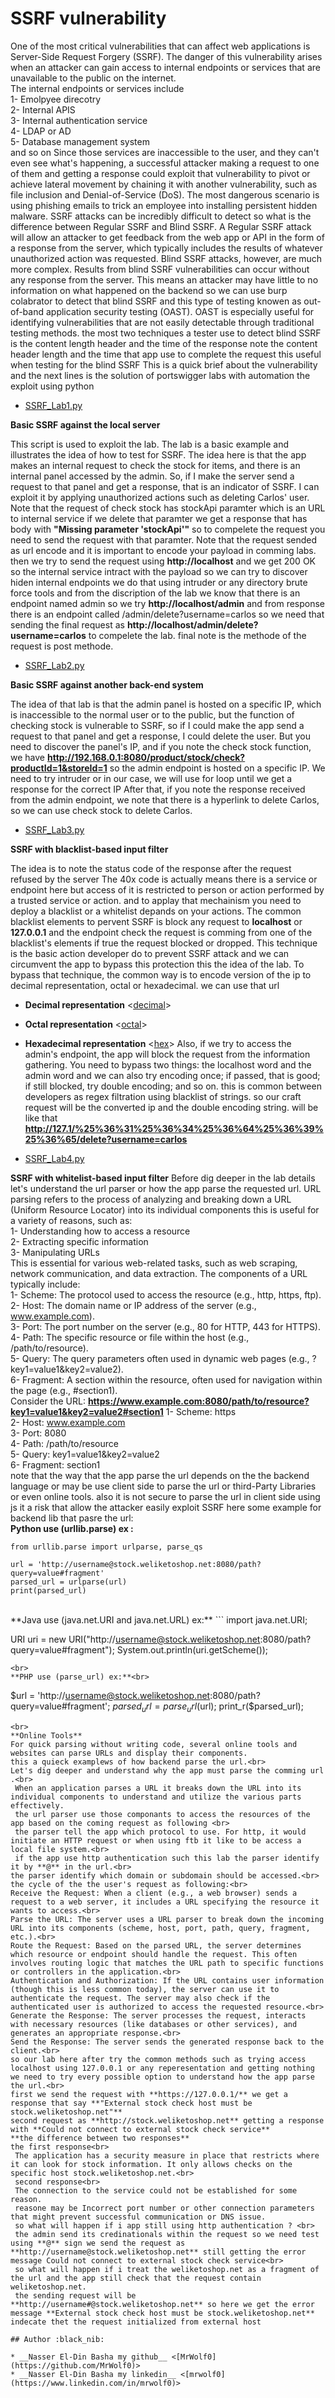 # SSRF vulnerability

One of the most critical vulnerabilities that can affect web applications is Server-Side Request Forgery (SSRF). The danger of this vulnerability arises when an attacker can gain access to internal endpoints or services that are unavailable to the public on the internet.<br>
The internal endpoints or services include<br>
1- Emolpyee direcotry <br>
2- Internal APIS <br>
3- Internal authentication service <br>
4- LDAP or AD <br>
5- Database management system <br>
and so on
Since those services are inaccessible to the user, and they can't even see what's happening, a successful attacker making a request to one of them and getting a response could exploit that vulnerability to pivot or achieve lateral movement by chaining it with another vulnerability, such as file inclusion and Denial-of-Service (DoS). The most dangerous scenario is using phishing emails to trick an employee into installing persistent hidden malware.
SSRF attacks can be incredibly difficult to detect so what is the difference between Regular SSRF and Blind SSRF.
A Regular SSRF attack will allow an attacker to get feedback from the web app or API in the form of a response from the server, which typically includes the results of whatever unauthorized action was requested.
Blind SSRF attacks, however, are much more complex. Results from blind SSRF vulnerabilities can occur without any response from the server. This means an attacker may have little to no information on what happened on the backend so we can use burp colabrator to detect that blind SSRF and this type of testing knowen as out-of-band application security testing (OAST). 
OAST is especially useful for identifying vulnerabilities that are not easily detectable through traditional testing methods.
the most two techniques a tester use to detect blind SSRF is the content length header and the time of the response note the content header length and the time that app use to complete the request this useful when testing for the blind SSRF
This is a quick brief about the vulnerability and the next lines is the solution of portswigger labs with automation the exploit using python 

* [SSRF_Lab1.py](./SSRF_Lab1.py)

**Basic SSRF against the local server**

This script is used to exploit the lab. The lab is a basic example and illustrates the idea of how to test for SSRF. The idea here is that the app makes an internal request to check the stock for items, and there is an internal panel accessed by the admin. So, if I make the server send a request to that panel and get a response, that is an indicator of SSRF. I can exploit it by applying unauthorized actions such as deleting Carlos' user.
Note that the request of check stock has stockApi paramter which is an URL to internal service if we delete that paramter we get a response that has body with **"Missing parameter 'stockApi'"** so to compelete the request you need to send the request with that paramter.
Note that the request sended as url encode and it is important to encode your payload in comming labs.
then we try to send the request using **http://localhost** and we get 200 OK so the internal service intract with the payload so we can try to discover hiden internal endpoints we do that using intruder or any directory brute force tools and from the discription of the lab we know that there is an endpoint named admin 
so we try **http://localhost/admin** and from response there is an endpoint called /admin/delete?username=carlos so we need that 
sending the final request as **http://localhost/admin/delete?username=carlos** to compelete the lab.
final note is the methode of the request is post methode.

* [SSRF_Lab2.py](./SSRF_Lab2.py)

**Basic SSRF against another back-end system**

The idea of that lab is that the admin panel is hosted on a specific IP, which is inaccessible to the normal user or to the public, but the function of checking stock is vulnerable to SSRF, so if I could make the app send a request to that panel and get a response, I could delete the user.
But you need to discover the panel's IP, and if you note the check stock function, we have **http://192.168.0.1:8080/product/stock/check?productId=1&storeId=1**
so the admin endpoint is hosted on a specific IP. We need to try intruder or in our case, we will use for loop until we get a response for the correct IP 
After that, if you note the response received from the admin endpoint, we note that there is a hyperlink to delete Carlos, so we can use check stock to delete Carlos.

* [SSRF_Lab3.py](./SSRF_Lab3.py)

**SSRF with blacklist-based input filter**

The idea is to note the status code of the response after the request refused by the server The 40x code is actually means there is a service or endpoint here but access of it is restricted to person or action performed by a trusted service or action.
and to applay that mechainism you need to deploy a blacklist or a whitelist depands on your actions.
The common blacklist elements to pervent SSRF is block any request to **localhost** or **127.0.0.1** and the endpoint check the request is comming from one of the blacklist's elements if true the request blocked or dropped.
This technique is the basic action developer do to prevent SSRF attack and we can circumvent the app to bypass this protection this the idea of the lab.
To bypass that technique, the common way is to encode version of the ip to decimal representation, octal or hexadecimal.
we can use that url 
* __Decimal representation__ <[decimal](https://www.ipaddressguide.com/ip)>
* __Octal representation__ <[octal](https://www.browserling.com/tools/ip-to-oct)>
* __Hexadecimal representation__ <[hex](https://www.browserling.com/tools/ip-to-hex)>
Also, if we try to access the admin's endpoint, the app will block the request from the information gathering. You need to bypass two things: the localhost word and the admin word and we can also try encoding once; if passed, that is good; if still blocked, try double encoding; and so on.
this is common between developers as regex filtration using blacklist of strings.
so our craft request will be the converted ip and the double encoding string.
will be like that **http://127.1/%25%36%31%25%36%34%25%36%64%25%36%39%25%36%65/delete?username=carlos**

* [SSRF_Lab4.py](./SSRF_Lab4.py)

**SSRF with whitelist-based input filter**
Before dig deeper in the lab details let's understand the url parser or how the app parse the requested url.
URL parsing refers to the process of analyzing and breaking down a URL (Uniform Resource Locator) into its individual components this is useful for a variety of reasons,
 such as:<br>
 1- Understanding how to access a resource <br>
 2- Extracting specific information <br>
 3- Manipulating URLs <br>
 This is essential for various web-related tasks, such as web scraping, network communication, and data extraction. The components of a URL typically include:<br>
1- Scheme: The protocol used to access the resource (e.g., http, https, ftp).<br>
2- Host: The domain name or IP address of the server (e.g., www.example.com).<br>
3- Port: The port number on the server (e.g., 80 for HTTP, 443 for HTTPS).<br>
4- Path: The specific resource or file within the host (e.g., /path/to/resource).<br>
5- Query: The query parameters often used in dynamic web pages (e.g., ?key1=value1&key2=value2).<br>
6- Fragment: A section within the resource, often used for navigation within the page (e.g., #section1).<br>
Consider the URL: **https://www.example.com:8080/path/to/resource?key1=value1&key2=value2#section1**
1- Scheme: https<br>
2- Host: www.example.com<br>
3- Port: 8080<br>
4- Path: /path/to/resource<br>
5- Query: key1=value1&key2=value2<br>
6- Fragment: section1<br>
note that the way that the app parse the url depends on the the backend language or may be use client side to parse the url or third-Party Libraries or even online tools.
also it is not secure to parse the url in client side using js it a risk that allow the attacker easily exploit SSRF here some example for backend lib that pasre the url: <br>
**Python use (urllib.parse) ex :**<br>
```
from urllib.parse import urlparse, parse_qs

url = 'http://username@stock.weliketoshop.net:8080/path?query=value#fragment'
parsed_url = urlparse(url)
print(parsed_url)
```
<br>
**Java use (java.net.URI and java.net.URL) ex:**
```
import java.net.URI;

URI uri = new URI("http://username@stock.weliketoshop.net:8080/path?query=value#fragment");
System.out.println(uri.getScheme());
```
<br>
**PHP use (parse_url) ex:**<br>
```
$url = 'http://username@stock.weliketoshop.net:8080/path?query=value#fragment';
$parsed_url = parse_url($url);
print_r($parsed_url);
```
<br>
**Online Tools**
For quick parsing without writing code, several online tools and websites can parse URLs and display their components.
this a quieck examplews of how backend parse the url.<br>
Let's dig deeper and understand why the app must parse the comming url .<br>
 When an application parses a URL it breaks down the URL into its individual components to understand and utilize the various parts effectively. 
 the url parser use those componants to access the resources of the app based on the coming request as following <br>
 the parser tell the app which protocol to use. For http, it would initiate an HTTP request or when using ftb it like to be access a local file system.<br>
 if the app use http authentication such this lab the parser identify it by **@** in the url.<br>
the parser identify which domain or subdomain should be accessed.<br>
the cycle of the the user's request as following:<br>
Receive the Request: When a client (e.g., a web browser) sends a request to a web server, it includes a URL specifying the resource it wants to access.<br>
Parse the URL: The server uses a URL parser to break down the incoming URL into its components (scheme, host, port, path, query, fragment, etc.).<br>
Route the Request: Based on the parsed URL, the server determines which resource or endpoint should handle the request. This often involves routing logic that matches the URL path to specific functions or controllers in the application.<br>
Authentication and Authorization: If the URL contains user information (though this is less common today), the server can use it to authenticate the request. The server may also check if the authenticated user is authorized to access the requested resource.<br>
Generate the Response: The server processes the request, interacts with necessary resources (like databases or other services), and generates an appropriate response.<br>
Send the Response: The server sends the generated response back to the client.<br>
so our lab here after try the common methods such as trying access localhost using 127.0.0.1 or any reperesentation and getting nothing we need to try every possible option to understand how the app parse the url.<br>
first we send the request with **https://127.0.0.1/** we get a response that say **"External stock check host must be stock.weliketoshop.net"**
second request as **http://stock.weliketoshop.net** getting a response with **Could not connect to external stock check service**
**the difference between two responses**
the first response<br>
 The application has a security measure in place that restricts where it can look for stock information. It only allows checks on the specific host stock.weliketoshop.net.<br>
 second response<br>
 The connection to the service could not be established for some reason.
 reasone may be Incorrect port number or other connection parameters that might prevent successful communication or DNS issue.
 so what will happen if i app still using http authentication ? <br>
 the admin send its credinationals within the request so we need test using **@** sign we send the request as **http://username@stock.weliketoshop.net** still getting the error message Could not connect to external stock check service<br>
 so what will happen if i treat the weliketoshop.net as a fragment of the url and the app still check that the request contain weliketoshop.net.
 the sending request will be **http://username#@stock.weliketoshop.net** so here we get the error message **External stock check host must be stock.weliketoshop.net** indecate thet the request initialized from external host 

## Author :black_nib:

* __Nasser El-Din Basha my github__ <[MrWolf0](https://github.com/MrWolf0)>
* __Nasser El-Din Basha my linkedin__ <[mrwolf0](https://www.linkedin.com/in/mrwolf0)>
